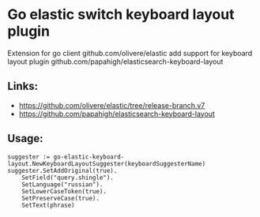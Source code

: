# Go elastic switch keyboard layout plugin

Extension for go client github.com/olivere/elastic add support for keyboard layout plugin github.com/papahigh/elasticsearch-keyboard-layout

## Links:
- https://github.com/olivere/elastic/tree/release-branch.v7
- https://github.com/papahigh/elasticsearch-keyboard-layout

## Usage:
```
suggester := go-elastic-keyboard-layout.NewKeyboardLayoutSuggester(keyboardSuggesterName)
suggester.SetAddOriginal(true).
	SetField("query.shingle").
	SetLanguage("russian").
	SetLowerCaseToken(true).
	SetPreserveCase(true).
	SetText(phrase)
```
